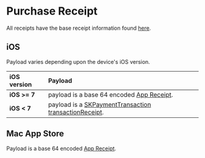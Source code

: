 # Purchase Receipt

All receipts have the base receipt information found [here](../../SetupIAP/PurchasingFlow/UnityIAPPurchaseReceipts.md).

iOS
---

Payload varies depending upon the device's iOS version.

|iOS version|Payload|
|:---|:---|
|__iOS &gt;= 7__|payload is a base 64 encoded [App Receipt](https://developer.apple.com/library/ios/releasenotes/General/ValidateAppStoreReceipt/Chapters/ReceiptFields.html#/apple_ref/doc/uid/TP40010573-CH106-SW1).|
|__iOS &lt; 7__|payload is a [SKPaymentTransaction transactionReceipt](https://developer.apple.com/documentation/storekit/skpaymenttransaction/1617722-transactionreceipt?language=objc).|

Mac App Store
-------------

Payload is a base 64 encoded [App Receipt](https://developer.apple.com/library/ios/releasenotes/General/ValidateAppStoreReceipt/Chapters/ReceiptFields.html#/apple_ref/doc/uid/TP40010573-CH106-SW1).